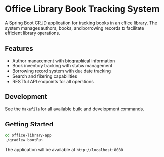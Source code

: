 # Office Library Book Tracking System

A Spring Boot CRUD application for tracking books in an office library. The system manages authors, books, and borrowing records to facilitate efficient library operations.

## Features

- Author management with biographical information
- Book inventory tracking with status management
- Borrowing record system with due date tracking
- Search and filtering capabilities
- RESTful API endpoints for all operations

## Development

See the `Makefile` for all available build and development commands.

## Getting Started

```bash
cd office-library-app
./gradlew bootRun
```

The application will be available at `http://localhost:8080`